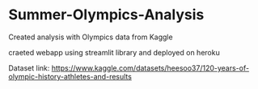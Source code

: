 # Summer-Olympics-Analysis
Created analysis with Olympics data from Kaggle


craeted webapp using streamlit library and deployed on heroku


Dataset link: https://www.kaggle.com/datasets/heesoo37/120-years-of-olympic-history-athletes-and-results

